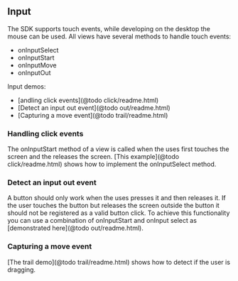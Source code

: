 ## Input

The SDK supports touch events, while developing on the desktop the mouse can be used.
All views have several methods to handle touch events:

* onInputSelect
* onInputStart
* onInputMove
* onInputOut

Input demos:
- [andling click events](@todo click/readme.html)
- [Detect an input out event](@todo out/readme.html)
- [Capturing a move event](@todo trail/readme.html)

### Handling click events

The onInputStart method of a view is called when the uses first touches the screen and the
releases the screen. [This example](@todo click/readme.html) shows how to implement the
onInputSelect method.

### Detect an input out event

A button should only work when the uses presses it and then releases it. If the user
touches the button but releases the screen outside the button it should not be registered
as a valid button click. To achieve this functionality you can use a combination of
onInputStart and onInput select as [demonstrated here](@todo out/readme.html).

### Capturing a move event

[The trail demo](@todo trail/readme.html) shows how to detect if the user is dragging.